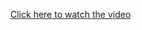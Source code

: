[Click here to watch the video]([https://drive.google.com/file/d/1a2B3cD4EfGHIJk/view?usp=sharing](https://drive.google.com/file/d/1c57OdvB13Rmp7f7aepPtaBy5ub02_Fju/view?usp=drive_link))
